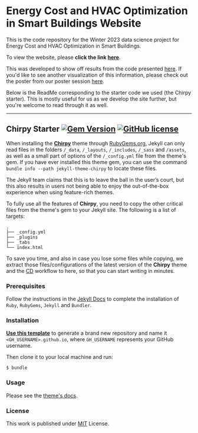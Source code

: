 # Energy Cost and HVAC Optimization in Smart Buildings Website

This is the code repository for the Winter 2023 data science project for Energy Cost and HVAC Optimization in Smart Buildings. 

To view the website, please **click the link [here](https://xenonition.github.io/)**.

This was developed to show off results from the code presented [here](https://github.com/ESR76/Capstone-Brick-Modeling). If you'd like to see another visualization of this information, please check out the poster from our poster session [here](https://www.canva.com/design/DAFZKQlLOLo/2ALw0oHRO8qrPj--Q-8huw/view?utm_content=DAFZKQlLOLo&utm_campaign=designshare&utm_medium=link&utm_source=publishsharelink).

Below is the ReadMe corresponding to the starter code we used (the Chirpy starter). This is mostly useful for us as we develop the site further, but you're welcome to read through it as well.

---

## Chirpy Starter [![Gem Version](https://img.shields.io/gem/v/jekyll-theme-chirpy)](https://rubygems.org/gems/jekyll-theme-chirpy) [![GitHub license](https://img.shields.io/github/license/cotes2020/chirpy-starter.svg?color=blue)][mit]

When installing the [**Chirpy**][chirpy] theme through [RubyGems.org][gem], Jekyll can only read files in the folders `/_data`, `/_layouts`, `/_includes`, `/_sass` and `/assets`, as well as a small part of options of the `/_config.yml` file from the theme's gem. If you have ever installed this theme gem, you can use the command `bundle info --path jekyll-theme-chirpy` to locate these files.

The Jekyll team claims that this is to leave the ball in the user’s court, but this also results in users not being able to enjoy the out-of-the-box experience when using feature-rich themes.

To fully use all the features of **Chirpy**, you need to copy the other critical files from the theme's gem to your Jekyll site. The following is a list of targets:

```shell
.
├── _config.yml
├── _plugins
├── _tabs
└── index.html
```

To save you time, and also in case you lose some files while copying, we extract those files/configurations of the latest version of the **Chirpy** theme and the [CD][CD] workflow to here, so that you can start writing in minutes.

### Prerequisites

Follow the instructions in the [Jekyll Docs](https://jekyllrb.com/docs/installation/) to complete the installation of `Ruby`, `RubyGems`, `Jekyll` and `Bundler`.

### Installation

[**Use this template**][use-template] to generate a brand new repository and name it `<GH_USERNAME>.github.io`, where `GH_USERNAME` represents your GitHub username.

Then clone it to your local machine and run:

```
$ bundle
```

### Usage

Please see the [theme's docs](https://github.com/cotes2020/jekyll-theme-chirpy#documentation).

### License

This work is published under [MIT][mit] License.

[gem]: https://rubygems.org/gems/jekyll-theme-chirpy
[chirpy]: https://github.com/cotes2020/jekyll-theme-chirpy/
[use-template]: https://github.com/cotes2020/chirpy-starter/generate
[CD]: https://en.wikipedia.org/wiki/Continuous_deployment
[mit]: https://github.com/cotes2020/chirpy-starter/blob/master/LICENSE
